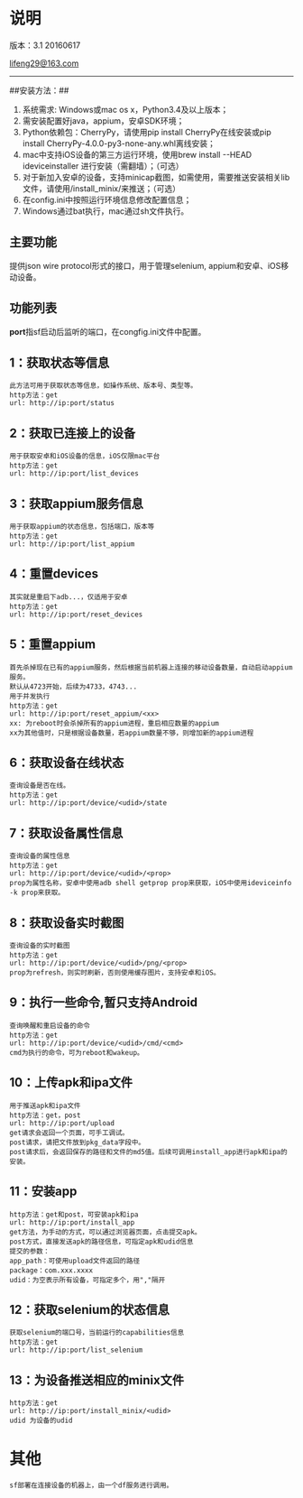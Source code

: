 # 说明 #

版本：3.1 20160617

lifeng29@163.com

----------
##安装方法：##

1. 系统需求: Windows或mac os x，Python3.4及以上版本；
2. 需安装配置好java，appium，安卓SDK环境；
3. Python依赖包：CherryPy，请使用pip install CherryPy在线安装或pip install CherryPy-4.0.0-py3-none-any.whl离线安装；
4. mac中支持iOS设备的第三方运行环境，使用brew install --HEAD ideviceinstaller 进行安装（需翻墙）；（可选）
5. 对于新加入安卓的设备，支持minicap截图，如需使用，需要推送安装相关lib文件，请使用/install_minix/<udid>来推送；（可选）
6. 在config.ini中按照运行环境信息修改配置信息；
7. Windows通过bat执行，mac通过sh文件执行。

## 主要功能 ##
提供json wire protocol形式的接口，用于管理selenium, appium和安卓、iOS移动设备。

## 功能列表 ##
**port**指sf启动后监听的端口，在congfig.ini文件中配置。
## 1：获取状态等信息 ##
	此方法可用于获取状态等信息，如操作系统、版本号、类型等。
 	http方法：get
 	url: http://ip:port/status

## 2：获取已连接上的设备 ##
	用于获取安卓和iOS设备的信息，iOS仅限mac平台
 	http方法：get
 	url: http://ip:port/list_devices
	
## 3：获取appium服务信息 ##
	用于获取appium的状态信息，包括端口，版本等
 	http方法：get
 	url: http://ip:port/list_appium

## 4：重置devices ##
	其实就是重启下adb...，仅适用于安卓
 	http方法：get
 	url: http://ip:port/reset_devices

## 5：重置appium ##
 	首先杀掉现在已有的appium服务，然后根据当前机器上连接的移动设备数量，自动启动appium服务。
	默认从4723开始，后续为4733，4743...
	用于并发执行
	http方法：get
 	url: http://ip:port/reset_appium/<xx>
 	xx: 为reboot时会杀掉所有的appium进程，重启相应数量的appium
 	xx为其他值时，只是根据设备数量，若appium数量不够，则增加新的appium进程

## 6：获取设备在线状态 ##
 	查询设备是否在线。
	http方法：get
 	url: http://ip:port/device/<udid>/state

## 7：获取设备属性信息 ##
 	查询设备的属性信息
	http方法：get
 	url: http://ip:port/device/<udid>/<prop>
	prop为属性名称，安卓中使用adb shell getprop prop来获取，iOS中使用ideviceinfo -k prop来获取。

## 8：获取设备实时截图 ##
 	查询设备的实时截图
	http方法：get
 	url: http://ip:port/device/<udid>/png/<prop>
	prop为refresh，则实时刷新，否则使用缓存图片，支持安卓和iOS。

## 9：执行一些命令,暂只支持Android ##
 	查询唤醒和重启设备的命令
	http方法：get
 	url: http://ip:port/device/<udid>/cmd/<cmd>
	cmd为执行的命令，可为reboot和wakeup。
	
## 10：上传apk和ipa文件 ##
 	用于推送apk和ipa文件
	http方法：get，post
 	url: http://ip:port/upload
	get请求会返回一个页面，可手工调试。
	post请求，请把文件放到pkg_data字段中。
	post请求后，会返回保存的路径和文件的md5值。后续可调用install_app进行apk和ipa的安装。

## 11：安装app ##
 	http方法：get和post，可安装apk和ipa
 	url: http://ip:port/install_app
	get方法，为手动的方式，可以通过浏览器页面，点击提交apk。
	post方式，直接发送apk的路径信息，可指定apk和udid信息
 	提交的参数：
	app_path：可使用upload文件返回的路径
	package：com.xxx.xxxx
	udid：为空表示所有设备，可指定多个，用","隔开

## 12：获取selenium的状态信息 ##
 	获取selenium的端口号，当前运行的capabilities信息
	http方法：get
 	url: http://ip:port/list_selenium

## 13：为设备推送相应的minix文件 ##
 	http方法：get
 	url: http://ip:port/install_minix/<udid>
 	udid 为设备的udid

# 其他 #
	sf部署在连接设备的机器上，由一个df服务进行调用。
